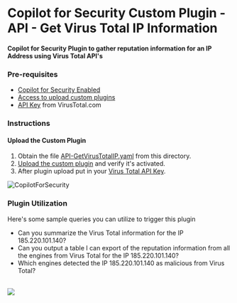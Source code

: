 # Copilot for Security Custom Plugin - API - Get Virus Total IP Information

#### Copilot for Security Plugin to gather reputation information for an IP Address using Virus Total API's

### Pre-requisites

* [Copilot for Security Enabled](https://learn.microsoft.com/en-us/security-copilot/get-started-security-copilot#onboarding-to-microsoft-security-copilot)
* [Access to upload custom plugins](https://learn.microsoft.com/en-us/security-copilot/manage-plugins?tabs=securitycopilotplugin#managing-custom-plugins)
* [API Key](https://docs.virustotal.com/docs/please-give-me-an-api-key) from VirusTotal.com

### Instructions
#### Upload the Custom Plugin

1. Obtain the file [API-GetVirusTotalIP.yaml](https://github.com/SCStelz/CopilotForSecurity/blob/main/CustomPlugIns/API-GetVirusTotalIP/API-GetVirusTotalIP.yaml) from this directory.
2. [Upload the custom plugin](https://learn.microsoft.com/en-us/security-copilot/manage-plugins?tabs=securitycopilotplugin#add-custom-plugins) and verify it's activated.
3. After plugin upload put in your [Virus Total API Key](https://learn.microsoft.com/en-us/security-copilot/plugin_api#configure-authentication-1).

![CopilotForSecurity](https://learn.microsoft.com/en-us/security-copilot/media/add-plugin-button.png)

### Plugin Utilization

Here's some sample queries you can utilize to trigger this plugin

* Can you summarize the Virus Total information for the IP 185.220.101.140?
* Can you output a table I can export of the reputation information from all the engines from Virus Total for the IP 185.220.101.140?
* Which engines detected the IP 185.220.101.140 as malicious from Virus Total?
<br>
<img src="https://github.com/SCStelz/CopilotForSecurity/blob/main/Images/virustotal.png"/>

